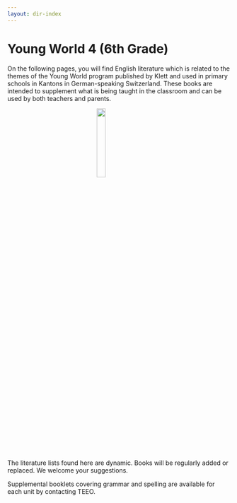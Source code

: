 ```yaml
---
layout: dir-index
---
```


# Young World 4 (6th Grade)

On the following pages, you will find English literature which is related to the themes of the Young World program published by Klett and used in primary schools in Kantons in German-speaking Switzerland. These books are intended to supplement what is being taught in the classroom and can be used by both teachers and parents.

<img src="https://i.imgur.com/ZBUJicZ.png" width="20%" style="display:block;margin-left:auto;margin-right:auto;" />

The literature lists found here are dynamic. Books will be regularly added or replaced. We welcome your suggestions.

Supplemental booklets covering grammar and spelling are available for each unit by contacting TEEO.
<!--stackedit_data:
eyJoaXN0b3J5IjpbMjEyNzY5MjA5NSwtMzMzMjk2NTcyLC0zNj
k5NzY5MjksLTUzMTQ3NDg2NywzMzA2NzkzMzNdfQ==
-->